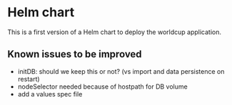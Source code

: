 # Helm chart

This is a first version of a Helm chart to deploy the worldcup application.

## Known issues to be improved

- initDB: should we keep this or not? (vs import and data persistence on restart)
- nodeSelector needed because of hostpath for DB volume
- add a values spec file
